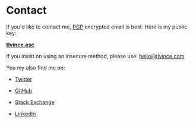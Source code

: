 # Contact

If you'd like to contact me, [PGP][] encrypted email is best. Here is my public
key:

**[tlvince.asc][]**

If you insist on using an insecure method, please use: <hello@tlvince.com>

You my also find me on:

* [Twitter][]
* [GitHub][]
* [Stack Exchange][]
* [LinkedIn][]

  [LinkedIn]: http://uk.linkedin.com/in/tlvince "tlvince's profile on LinkedIn"
  [Twitter]: http://twitter.com/#!/tlvince "tlvince's profile on Twitter"
  [GitHub]: https://github.com/tlvince "tlvince's profile on GitHub"
  [Stack Exchange]: http://stackexchange.com/users/39813f7e-c72a-4c84-9aa2-2735136ef689?tab=accounts "tlvince's profiles on Stack Exchange"
  [PGP]: https://secure.wikimedia.org/wikipedia/en/wiki/Pretty_Good_Privacy
  [tlvince.asc]: http://tlvince.appspot.com/tlvince.asc
